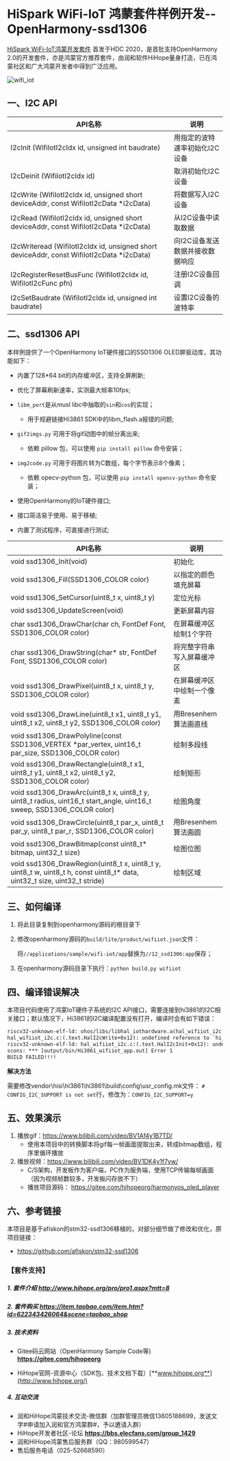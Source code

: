 # HiSpark WiFi-IoT 鸿蒙套件样例开发--OpenHarmony-ssd1306

[HiSpark WiFi-IoT鸿蒙开发套件](https://item.taobao.com/item.htm?spm=a1z10.1-c-s.w5003-23341819265.1.bf644a82Da9PZK&id=622343426064&scene=taobao_shop) 首发于HDC 2020，是首批支持OpenHarmony 2.0的开发套件，亦是鸿蒙官方推荐套件，由润和软件HiHope量身打造，已在鸿蒙社区和广大鸿蒙开发者中得到广泛应用。

![wifi_iot](https://gitee.com/hihopeorg/hispark-hm-pegasus/raw/master/docs/figures/wifi_iot.png)



## 一、I2C API

| API名称                                                      | 说明                            |
| ------------------------------------------------------------ | ------------------------------- |
| I2cInit (WifiIotI2cIdx id, unsigned int baudrate)            | 用指定的波特速率初始化I2C设备   |
| I2cDeinit (WifiIotI2cIdx id)                                 | 取消初始化I2C设备               |
| I2cWrite (WifiIotI2cIdx id, unsigned short deviceAddr, const WifiIotI2cData *i2cData) | 将数据写入I2C设备               |
| I2cRead (WifiIotI2cIdx id, unsigned short deviceAddr, const WifiIotI2cData *i2cData) | 从I2C设备中读取数据             |
| I2cWriteread (WifiIotI2cIdx id, unsigned short deviceAddr, const WifiIotI2cData *i2cData) | 向I2C设备发送数据并接收数据响应 |
| I2cRegisterResetBusFunc (WifiIotI2cIdx id, WifiIotI2cFunc pfn) | 注册I2C设备回调                 |
| I2cSetBaudrate (WifiIotI2cIdx id, unsigned int baudrate)     | 设置I2C设备的波特率             |

## 二、ssd1306 API

本样例提供了一个OpenHarmony IoT硬件接口的SSD1306 OLED屏驱动库，其功能如下：

* 内置了128*64 bit的内存缓冲区，支持全屏刷新;
* 优化了屏幕刷新速率，实测最大帧率10fps;
* `libm_port`是从musl libc中抽取的`sin`和`cos`的实现；
  * 用于规避链接Hi3861 SDK中的libm_flash.a报错的问题;
* `gif2imgs.py` 可用于将gif动图中的帧分离出来;
  * 依赖 pillow 包，可以使用 `pip install pillow` 命令安装；
* `img2code.py` 可用于将图片转为C数组，每个字节表示8个像素；
  * 依赖 opecv-python 包，可以使用 `pip install opencv-python` 命令安装；

* 使用OpenHarmony的IoT硬件接口;
* 接口简洁易于使用、易于移植;
* 内置了测试程序，可直接进行测试;

| API名称                                                      | 说明                       |
| ------------------------------------------------------------ | -------------------------- |
| void ssd1306_Init(void)                                      | 初始化                     |
| void ssd1306_Fill(SSD1306_COLOR color)                       | 以指定的颜色填充屏幕       |
| void ssd1306_SetCursor(uint8_t x, uint8_t y)                 | 定位光标                   |
| void ssd1306_UpdateScreen(void)                              | 更新屏幕内容               |
| char ssd1306_DrawChar(char ch, FontDef Font, SSD1306_COLOR color) | 在屏幕缓冲区绘制1个字符    |
| char ssd1306_DrawString(char* str, FontDef Font, SSD1306_COLOR color) | 将完整字符串写入屏幕缓冲区 |
| void ssd1306_DrawPixel(uint8_t x, uint8_t y, SSD1306_COLOR color) | 在屏幕缓冲区中绘制一个像素 |
| void ssd1306_DrawLine(uint8_t x1, uint8_t y1, uint8_t x2, uint8_t y2, SSD1306_COLOR color) | 用Bresenhem算法画直线      |
| void ssd1306_DrawPolyline(const SSD1306_VERTEX *par_vertex, uint16_t par_size, SSD1306_COLOR color) | 绘制多段线                 |
| void ssd1306_DrawRectangle(uint8_t x1, uint8_t y1, uint8_t x2, uint8_t y2, SSD1306_COLOR color) | 绘制矩形                   |
| void ssd1306_DrawArc(uint8_t x, uint8_t y, uint8_t radius, uint16_t start_angle, uint16_t sweep, SSD1306_COLOR color) | 绘图角度                   |
| void ssd1306_DrawCircle(uint8_t par_x, uint8_t par_y, uint8_t par_r, SSD1306_COLOR color) | 用Bresenhem算法画圆        |
| void ssd1306_DrawBitmap(const uint8_t* bitmap, uint32_t size) | 绘图位图                   |
| void ssd1306_DrawRegion(uint8_t x, uint8_t y, uint8_t w, uint8_t h, const uint8_t* data, uint32_t size, uint32_t stride) | 绘制区域                   |

## 三、如何编译

1. 将此目录复制到openharmony源码的根目录下

2. 修改openharmony源码的`build/lite/product/wifiiot.json`文件：

   将`//applications/sample/wifi-iot/app`替换为`//12_ssd1306:app`保存；

3. 在openharmony源码目录下执行：`python build.py wifiiot`


## 四、编译错误解决

本项目代码使用了鸿蒙IoT硬件子系统的I2C API接口，需要连接到hi3861的I2C相关接口；默认情况下，Hi3861的I2C编译配置没有打开，编译时会有如下错误：

```txt
riscv32-unknown-elf-ld: ohos/libs/libhal_iothardware.a(hal_wifiiot_i2c.o): in function `.L0 ':
hal_wifiiot_i2c.c:(.text.HalI2cWrite+0x12): undefined reference to `hi_i2c_write'
riscv32-unknown-elf-ld: hal_wifiiot_i2c.c:(.text.HalI2cInit+0x12): undefined reference to `hi_i2c_init'
scons: *** [output/bin/Hi3861_wifiiot_app.out] Error 1
BUILD FAILED!!!!
```

**解决方法**

需要修改vendor\hisi\hi3861\hi3861\build\config\usr_config.mk文件：
`# CONFIG_I2C_SUPPORT is not set`行，修改为：`CONFIG_I2C_SUPPORT=y`

## 五、效果演示

1. 播放gif：https://www.bilibili.com/video/BV1Af4y1B7TD/
    * 使用本项目中的转换脚本将gif每一帧画面提取出来，转成bitmap数组，程序里循环播放
2. 播放视频：https://www.bilibili.com/video/BV1DK4y1f7yw/
    * C/S架构，开发板作为客户端，PC作为服务端，使用TCP传输每帧画面（因为视频帧数较多，开发板闪存放不下）
    * 播放项目源码： https://gitee.com/hihopeorg/harmonyos_oled_player

## 六、参考链接

本项目是基于afiskon的stm32-ssd1306移植的，对部分细节做了修改和优化，原项目链接：

* https://github.com/afiskon/stm32-ssd1306



### 【套件支持】

##### 1. 套件介绍  http://www.hihope.org/pro/pro1.aspx?mtt=8

##### 2. 套件购买  https://item.taobao.com/item.htm?id=622343426064&scene=taobao_shop

##### 3. 技术资料

- Gitee码云网站（OpenHarmony Sample Code等) **https://gitee.com/hihopeorg**

- HiHope官网-资源中心（SDK包、技术文档下载）[**www.hihope.org**](http://www.hihope.org/)

##### 4. 互动交流

- 润和HiHope鸿蒙技术交流-微信群（加群管理员微信13605188699，发送文字#申请加入润和官方鸿蒙群#，予以邀请入群）
- HiHope开发者社区-论坛 **https://bbs.elecfans.com/group_1429**
- 润和HiHope鸿蒙售后服务群（QQ：980599547）
- 售后服务电话（025-52668590）